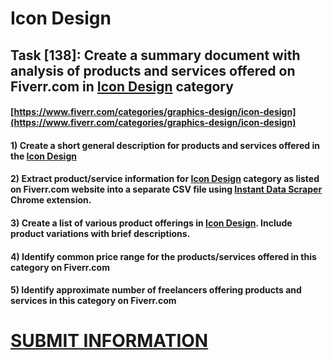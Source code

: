 # Icon Design
## Task [138]: Create a summary document with analysis of products and services offered on Fiverr.com in [Icon Design](https://www.fiverr.com/categories/graphics-design/icon-design) category
#### [https://www.fiverr.com/categories/graphics-design/icon-design](https://www.fiverr.com/categories/graphics-design/icon-design)
#### 1) Create a short general description for products and services offered in the [Icon Design](https://www.fiverr.com/categories/graphics-design/icon-design)
#### 2) Extract product/service information for [Icon Design](https://www.fiverr.com/categories/graphics-design/icon-design) category as listed on Fiverr.com website into a separate CSV file using [Instant Data Scraper](https://chrome.google.com/webstore/detail/instant-data-scraper/ofaokhiedipichpaobibbnahnkdoiiah) Chrome extension.
#### 3) Create a list of various product offerings in [Icon Design](https://www.fiverr.com/categories/graphics-design/icon-design). Include product variations with brief descriptions.
#### 4) Identify common price range for the products/services offered in this category on Fiverr.com
#### 5) Identify approximate number of freelancers offering products and services in this category on Fiverr.com

# [SUBMIT INFORMATION](https://forms.office.com/r/8AEKjkLxKG)
